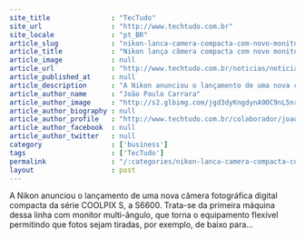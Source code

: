 ```yaml
---
site_title               : "TecTudo"
site_url                 : "http://www.techtudo.com.br"
site_locale              : "pt_BR"
article_slug             : "nikon-lanca-camera-compacta-com-novo-monitor-zoom-de-12-vezes-e-wi-fi"
article_title            : "Nikon lança câmera compacta com novo monitor, zoom de 12 vezes e Wi-Fi"
article_image            : null
article_url              : "http://www.techtudo.com.br/noticias/noticia/2013/08/nikon-lanca-nova-compacta-com-novo-monitor-zoom-de-12-vezes-e-wi-fi.html"
article_published_at     : null
article_description      : "A Nikon anunciou o lançamento de uma nova câmera fotográfica digital compacta da série COOLPIX S, a S6600. Trata-se da primeira máquina dessa linha com monitor multi-ângulo, que torna o equipamento flexível permitindo que fotos sejam tiradas, por exemplo, de baixo para..."
article_author_name      : "João Paulo Carrara"
article_author_image     : "http://s2.glbimg.com/jgd3dyKngdynA9OC9nL5nrwQz-Q=/30x30/s2.glbimg.com/h857VrO7iBNKB1LGXBNGFPtkY48=/0x0:183x183/75x75/s.glbimg.com/po/tt2/f/original/2013/05/21/tech.jpg"
article_author_biography : null
article_author_profile   : "http://www.techtudo.com.br/colaborador/joao-paulo-carrara.html"
article_author_facebook  : null
article_author_twitter   : null
category                 : ['business']
tags                     : ['TecTudo']
permalink                : "/:categories/nikon-lanca-camera-compacta-com-novo-monitor-zoom-de-12-vezes-e-wi-fi/"
layout                   : post
---
```


A Nikon anunciou o lançamento de uma nova câmera fotográfica digital compacta da série COOLPIX S, a S6600. Trata-se da primeira máquina dessa linha com monitor multi-ângulo, que torna o equipamento flexível permitindo que fotos sejam tiradas, por exemplo, de baixo para...
